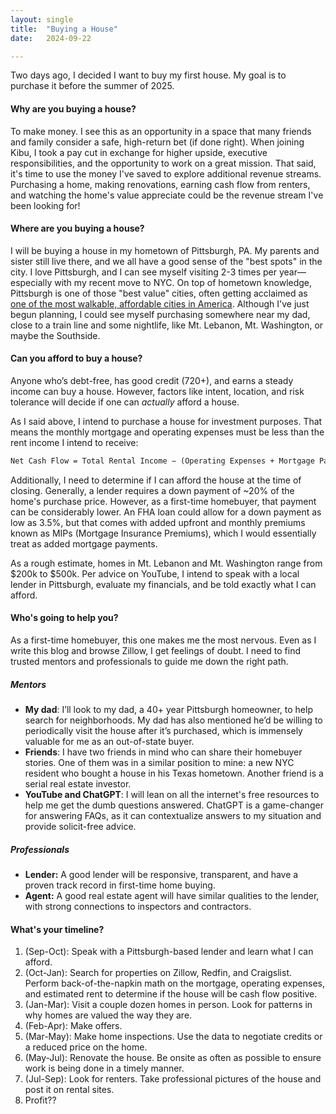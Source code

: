 ```yaml
---
layout: single
title:  "Buying a House"
date:   2024-09-22

---
```


Two days ago, I decided I want to buy my first house. My goal is to purchase it before the summer of 2025. 

#### Why are you buying a house?

To make money. I see this as an opportunity in a space that many friends and family consider a safe, high-return bet (if done right). When joining Kibu, I took a pay cut in exchange for higher upside, executive responsibilities, and the opportunity to work on a great mission. That said, it's time to use the money I've saved to explore additional revenue streams. Purchasing a home, making renovations, earning cash flow from renters, and watching the home's value appreciate could be the revenue stream I've been looking for!

#### Where are you buying a house?

I will be buying a house in my hometown of Pittsburgh, PA. My parents and sister still live there, and we all have a good sense of the "best spots" in the city. I love Pittsburgh, and I can see myself visiting 2-3 times per year—especially with my recent move to NYC. On top of hometown knowledge, Pittsburgh is one of those "best value" cities, often getting acclaimed as [one of the most walkable, affordable cities in America](https://youtu.be/QcPaxCTZpfM?si=GdMNEdEimgDQGGBD&t=829). Although I've just begun planning, I could see myself purchasing somewhere near my dad, close to a train line and some nightlife, like Mt. Lebanon, Mt. Washington, or maybe the Southside.

#### Can you afford to buy a house?

Anyone who’s debt-free, has good credit (720+), and earns a steady income can buy a house. However, factors like intent, location, and risk tolerance will decide if one can *actually* afford a house.

As I said above, I intend to purchase a house for investment purposes. That means the monthly mortgage and operating expenses must be less than the rent income I intend to receive:

```latex
Net Cash Flow = Total Rental Income − (Operating Expenses + Mortgage Payments)
```

Additionally, I need to determine if I can afford the house at the time of closing. Generally, a lender requires a down payment of ~20% of the home's purchase price. However, as a first-time homebuyer, that payment can be considerably lower. An FHA loan could allow for a down payment as low as 3.5%, but that comes with added upfront and monthly premiums known as MIPs (Mortgage Insurance Premiums), which I would essentially treat as added mortgage payments.

As a rough estimate, homes in Mt. Lebanon and Mt. Washington range from $200k to $500k. Per advice on YouTube, I intend to speak with a local lender in Pittsburgh, evaluate my financials, and be told exactly what I can afford.

#### Who's going to help you?

As a first-time homebuyer, this one makes me the most nervous. Even as I write this blog and browse Zillow, I get feelings of doubt. I need to find trusted mentors and professionals to guide me down the right path.

##### Mentors

- **My dad**: I’ll look to my dad, a 40+ year Pittsburgh homeowner, to help search for neighborhoods. My dad has also mentioned he’d be willing to periodically visit the house after it’s purchased, which is immensely valuable for me as an out-of-state buyer.
- **Friends**: I have two friends in mind who can share their homebuyer stories. One of them was in a similar position to mine: a new NYC resident who bought a house in his Texas hometown. Another friend is a serial real estate investor.
- **YouTube and ChatGPT**: I will lean on all the internet's free resources to help me get the dumb questions answered. ChatGPT is a game-changer for answering FAQs, as it can contextualize answers to my situation and provide solicit-free advice.

##### Professionals

- **Lender:** A good lender will be responsive, transparent, and have a proven track record in first-time home buying.
- **Agent:** A good real estate agent will have similar qualities to the lender, with strong connections to inspectors and contractors.

#### What's your timeline?

1. (Sep-Oct): Speak with a Pittsburgh-based lender and learn what I can afford.
2. (Oct-Jan): Search for properties on Zillow, Redfin, and Craigslist. Perform back-of-the-napkin math on the mortgage, operating expenses, and estimated rent to determine if the house will be cash flow positive.
3. (Jan-Mar): Visit a couple dozen homes in person. Look for patterns in why homes are valued the way they are.
4. (Feb-Apr): Make offers.
5. (Mar-May): Make home inspections. Use the data to negotiate credits or a reduced price on the home.
6. (May-Jul): Renovate the house. Be onsite as often as possible to ensure work is being done in a timely manner.
7. (Jul-Sep): Look for renters. Take professional pictures of the house and post it on rental sites.
8. Profit??